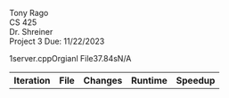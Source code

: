 Tony Rago <br>
CS 425 <br>
Dr. Shreiner <br>
Project 3 Due: 11/22/2023 <br>

<table><th>Iteration</th><th>File</th><th>Changes</th><th>Runtime</th><th>Speedup</th>
<tr>1</tr><tr>server.cpp</tr><tr>Orgianl File</tr><tr>37.84s</tr><tr>N/A</tr></table>
